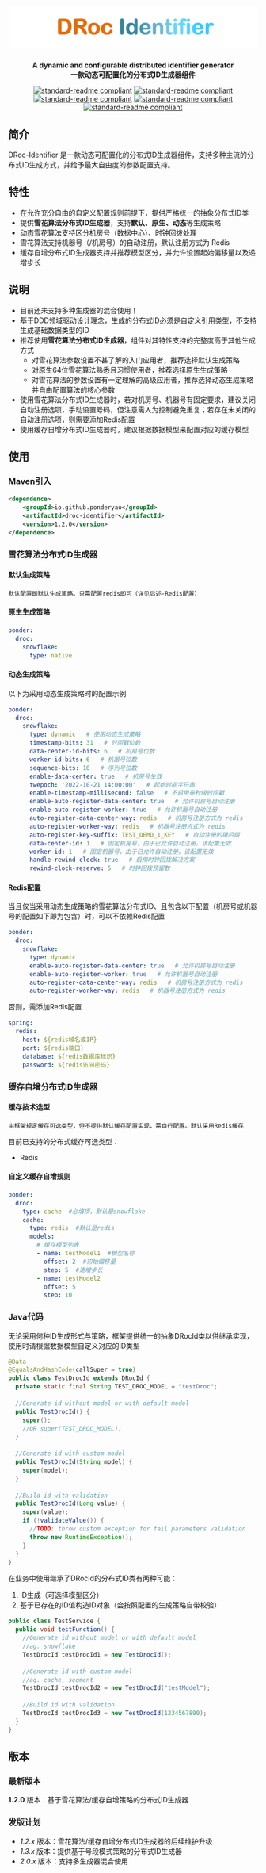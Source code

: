 # <div align="center">![DRoc Identifier](https://github.com/ponderyao/onlineImage/raw/main/readme-title/droc-identifier-title.png)</div>

**<div align="center">A dynamic and configurable distributed identifier generator<br>一款动态可配置化的分布式ID生成器组件</div>**

[<div align="center">![standard-readme compliant](https://img.shields.io/badge/JDK-1.8+-brightgreen.svg?style=flat-square)](https://github.com/ponderyao/droc-identifier)
[![standard-readme compliant](https://img.shields.io/badge/SpringBoot-2.3.12.RELEASE-brightgreen.svg?style=flat-square)](https://github.com/ponderyao/droc-identifier)
[![standard-readme compliant](https://img.shields.io/badge/Maven-3.8.6-brightgreen.svg?style=flat-square)](https://github.com/ponderyao/droc-identifier)
[![standard-readme compliant](https://img.shields.io/badge/Redis-4.0+-pink.svg?style=flat-square)](https://github.com/ponderyao/droc-identifier)
[![standard-readme compliant](https://img.shields.io/badge/License-Apache2.0-blue.svg?style=flat-square)</div>](https://github.com/ponderyao/droc-identifier)

## 简介
DRoc-Identifier 是一款动态可配置化的分布式ID生成器组件，支持多种主流的分布式ID生成方式，并给予最大自由度的参数配置支持。

## 特性
- 在允许充分自由的自定义配置规则前提下，提供严格统一的抽象分布式ID类
- 提供**雪花算法分布式ID生成器**，支持**默认、原生、动态**等生成策略
- 动态雪花算法支持区分机房号（数据中心）、时钟回拨处理
- 雪花算法支持机器号（/机房号）的自动注册，默认注册方式为 Redis
- 缓存自增分布式ID生成器支持并推荐模型区分，并允许设置起始偏移量以及递增步长

## 说明
- 目前还未支持多种生成器的混合使用！
- 基于DDD领域驱动设计理念，生成的分布式ID必须是自定义引用类型，不支持生成基础数据类型的ID
- 推荐使用**雪花算法分布式ID生成器**，组件对其特性支持的完整度高于其他生成方式
  - 对雪花算法参数设置不甚了解的入门应用者，推荐选择默认生成策略
  - 对原生64位雪花算法熟悉且习惯使用者，推荐选择原生生成策略
  - 对雪花算法的参数设置有一定理解的高级应用者，推荐选择动态生成策略并自由配置算法的核心参数
- 使用雪花算法分布式ID生成器时，若对机房号、机器号有固定要求，建议关闭自动注册选项，手动设置号码，但注意需人为控制避免重复；若存在未关闭的自动注册选项，则需要添加Redis配置
- 使用缓存自增分布式ID生成器时，建议根据数据模型来配置对应的缓存模型

## 使用
### Maven引入
```xml
<dependence>
    <groupId>io.github.ponderyao</groupId>
    <artifactId>droc-identifier</artifactId>
    <version>1.2.0</version>
</dependence>
```
### 雪花算法分布式ID生成器
#### 默认生成策略
`默认配置即默认生成策略。只需配置redis即可（详见后述-Redis配置）`
#### 原生生成策略
```yaml
ponder:
  droc:
    snowflake:
      type: native
```
#### 动态生成策略
以下为采用动态生成策略时的配置示例
```yaml
ponder:
  droc:
    snowflake:
      type: dynamic   # 使用动态生成策略
      timestamp-bits: 31   # 时间戳位数
      data-center-id-bits: 6   # 机房号位数
      worker-id-bits: 6   # 机器号位数
      sequence-bits: 10   # 序列号位数
      enable-data-center: true   # 机房号生效
      twepoch: '2022-10-21 14:00:00'   # 起始时间字符串
      enable-timestamp-millisecond: false   # 不启用毫秒级时间戳
      enable-auto-register-data-center: true   # 允许机房号自动注册
      enable-auto-register-worker: true   # 允许机器号自动注册
      auto-register-data-center-way: redis   # 机房号注册方式为 redis
      auto-register-worker-way: redis   # 机器号注册方式为 redis
      auto-register-key-suffix: TEST_DEMO_1_KEY   # 自动注册的键后缀
      data-center-id: 1   # 固定机房号，由于已允许自动注册，该配置无效
      worker-id: 1   # 固定机器号，由于已允许自动注册，该配置无效
      handle-rewind-clock: true   # 启用时钟回拨解决方案
      rewind-clock-reserve: 5   # 时钟回拨预留数
```
#### Redis配置
当且仅当采用动态生成策略的雪花算法分布式ID、且包含以下配置（机房号或机器号的配置如下即为包含）时，可以不依赖Redis配置
```yaml
ponder:
  droc:
    snowflake:
      type: dynamic
      enable-auto-register-data-center: true   # 允许机房号自动注册
      enable-auto-register-worker: true   # 允许机器号自动注册
      auto-register-data-center-way: redis   # 机房号注册方式为 redis
      auto-register-worker-way: redis   # 机器号注册方式为 redis
```
否则，需添加Redis配置
```yaml
spring:
  redis:
    host: ${redis域名或IP}
    port: ${redis端口}
    database: ${redis数据库标识}
    password: ${redis访问密码}
```

### 缓存自增分布式ID生成器
#### 缓存技术选型
`由框架规定缓存可选类型，但不提供默认缓存配置实现，需自行配置。默认采用Redis缓存`

目前已支持的分布式缓存可选类型：
- Redis
#### 自定义缓存自增规则
```yaml
ponder:
  droc:
    type: cache  #必填项，默认是snowflake
    cache:
      type: redis  #默认是redis
      models:
        # 缓存模型列表
        - name: testModel1  #模型名称
          offset: 2  #初始偏移量
          step: 5  #递增步长
        - name: testModel2
          offset: 5
          step: 10
```

### Java代码
无论采用何种ID生成形式与策略，框架提供统一的抽象DRocId类以供继承实现，使用时请根据数据模型自定义对应的ID类型
```java
@Data
@EqualsAndHashCode(callSuper = true)
public class TestDrocId extends DRocId {
  private static final String TEST_DROC_MODEL = "testDroc";

  //Generate id without model or with default model
  public TestDrocId() {
    super();
    //OR super(TEST_DROC_MODEL);
  }

  //Generate id with custom model
  public TestDrocId(String model) {
    super(model);
  }

  //Build id with validation
  public TestDrocId(Long value) {
    super(value);
    if (!validateValue()) {
      //TODO: throw custom exception for fail parameters validation
      throw new RuntimeException();
    }
  }
}
```
在业务中使用继承了DRocId的分布式ID类有两种可能：
1. ID生成（可选择模型区分）
2. 基于已存在的ID值构造ID对象（会按照配置的生成策略自带校验）
```java
public class TestService {
  public void testFunction() {
    //Generate id without model or with default model
    //ag. snowflake
    TestDrocId testDrocId1 = new TestDrocId();
    
    //Generate id with custom model
    //ag. cache, segment
    TestDrocId testDrocId2 = new TestDrocId("testModel");
    
    //Build id with validation
    TestDrocId testDrocId3 = new TestDrocId(1234567890);
  }
}
```

## 版本
### 最新版本
**1.2.0** 版本：基于雪花算法/缓存自增策略的分布式ID生成器
### 发版计划
- *1.2.x* 版本：雪花算法/缓存自增分布式ID生成器的后续维护升级
- *1.3.x* 版本：提供基于号段模式策略的分布式ID生成器
- *2.0.x* 版本：支持多生成器混合使用
